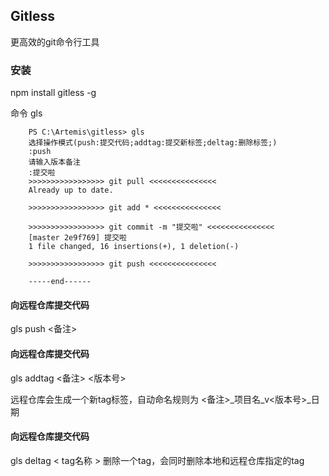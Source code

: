 ## Gitless
更高效的git命令行工具
### 安装
npm install gitless -g

命令 gls

```  
    PS C:\Artemis\gitless> gls
    选择操作模式(push:提交代码;addtag:提交新标签;deltag:删除标签;)
    :push
    请输入版本备注
    :提交啦
    >>>>>>>>>>>>>>>>> git pull <<<<<<<<<<<<<<<
    Already up to date.

    >>>>>>>>>>>>>>>>> git add * <<<<<<<<<<<<<<<

    >>>>>>>>>>>>>>>>> git commit -m "提交啦" <<<<<<<<<<<<<<<
    [master 2e9f769] 提交啦
    1 file changed, 16 insertions(+), 1 deletion(-)

    >>>>>>>>>>>>>>>>> git push <<<<<<<<<<<<<<<

    -----end------
```  
#### 向远程仓库提交代码
gls push <备注>

#### 向远程仓库提交代码
gls addtag <备注> <版本号>

远程仓库会生成一个新tag标签，自动命名规则为 <备注>_项目名_v<版本号>_日期

#### 向远程仓库提交代码
gls deltag  < tag名称 >
删除一个tag，会同时删除本地和远程仓库指定的tag

